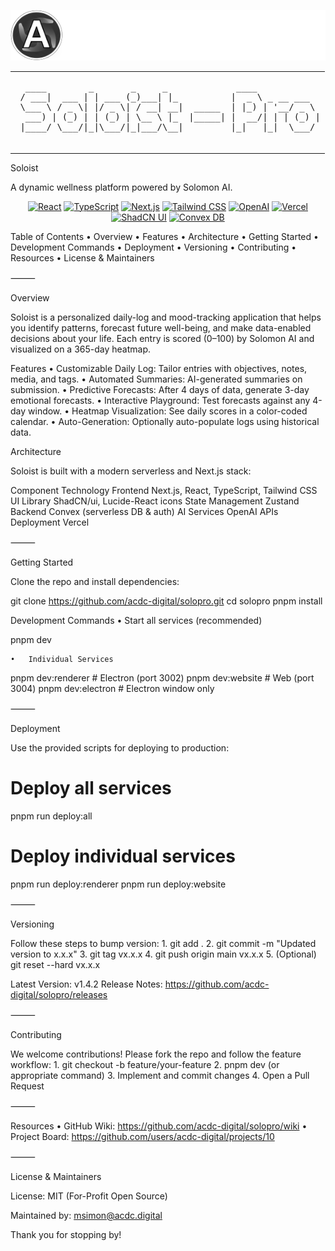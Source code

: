 ![ACDC Logo](public/logo-ACDC.svg)

<table>
  <tr>
    <td>
      <pre>
  ____        _       _     _             ____            
 / ___|  ___ | | ___ (_)___| |_          |  _ \ _ __ ___  
 \___ \ / _ \| |/ _ \| / __| __|  _____  | |_) | '__/ _ \ 
  ___) | (_) | | (_) | \__ \ |_  |_____| |  __/| | | (_) |
 |____/ \___/|_|\___/|_|___/\__|         |_|   |_|  \___/
      </pre>
    </td>
  </tr>
</table>

Soloist

A dynamic wellness platform powered by Solomon AI.

<p align="center">
  <a href="https://reactjs.org/"><img src="https://img.shields.io/badge/React-%2320232A.svg?style=flat-round&logo=react&logoColor=%2361DAFB" alt="React" /></a>
  <a href="https://www.typescriptlang.org/"><img src="https://img.shields.io/badge/TypeScript-%233178C6.svg?style=flat-round&logo=typescript&logoColor=white" alt="TypeScript" /></a>
  <a href="https://nextjs.org/"><img src="https://img.shields.io/badge/Next.js-%23000000.svg?style=flat-round&logo=nextdotjs&logoColor=white" alt="Next.js" /></a>
  <a href="https://tailwindcss.com/"><img src="https://img.shields.io/badge/Tailwind_CSS-%2306B6D4.svg?style=flat-round&logo=tailwindcss&logoColor=white" alt="Tailwind CSS" /></a>
  <a href="https://openai.com/"><img src="https://img.shields.io/badge/OpenAI-%23000000.svg?style=flat-round&logo=OpenAI&logoColor=white" alt="OpenAI" /></a>
  <a href="https://vercel.com/"><img src="https://img.shields.io/badge/Vercel-%23000000.svg?style=flat-round&logo=Vercel&logoColor=white" alt="Vercel" /></a>
  <a href="https://ui.shadcn.com/"><img src="https://img.shields.io/badge/shadcn--ui-%2327272A.svg?style=flat-round&logoColor=white" alt="ShadCN UI" /></a>
  <a href="https://convex.dev/"><img src="https://img.shields.io/badge/Convex_DB-%23450AFF.svg?style=flat-round&logo=convex&logoColor=white" alt="Convex DB" /></a>
</p>


Table of Contents
	•	Overview
	•	Features
	•	Architecture
	•	Getting Started
	•	Development Commands
	•	Deployment
	•	Versioning
	•	Contributing
	•	Resources
	•	License & Maintainers

⸻

Overview

Soloist is a personalized daily-log and mood-tracking application that helps you identify patterns, forecast future well-being, and make data-enabled decisions about your life. Each entry is scored (0–100) by Solomon AI and visualized on a 365-day heatmap.

Features
	•	Customizable Daily Log: Tailor entries with objectives, notes, media, and tags.
	•	Automated Summaries: AI-generated summaries on submission.
	•	Predictive Forecasts: After 4 days of data, generate 3-day emotional forecasts.
	•	Interactive Playground: Test forecasts against any 4-day window.
	•	Heatmap Visualization: See daily scores in a color-coded calendar.
	•	Auto-Generation: Optionally auto-populate logs using historical data.

Architecture

Soloist is built with a modern serverless and Next.js stack:

Component	Technology
Frontend	Next.js, React, TypeScript, Tailwind CSS
UI Library	ShadCN/ui, Lucide-React icons
State Management	Zustand
Backend	Convex (serverless DB & auth)
AI Services	OpenAI APIs
Deployment	Vercel


⸻

Getting Started

Clone the repo and install dependencies:

git clone https://github.com/acdc-digital/solopro.git
cd solopro
pnpm install

Development Commands
	•	Start all services (recommended)

pnpm dev


	•	Individual Services

pnpm dev:renderer   # Electron (port 3002)
pnpm dev:website    # Web (port 3004)
pnpm dev:electron   # Electron window only



⸻

Deployment

Use the provided scripts for deploying to production:

# Deploy all services
pnpm run deploy:all

# Deploy individual services
pnpm run deploy:renderer
pnpm run deploy:website


⸻

Versioning

Follow these steps to bump version:
	1.	git add .
	2.	git commit -m "Updated version to x.x.x"
	3.	git tag vx.x.x
	4.	git push origin main vx.x.x
	5.	(Optional) git reset --hard vx.x.x

Latest Version: v1.4.2
Release Notes: https://github.com/acdc-digital/solopro/releases

⸻

Contributing

We welcome contributions! Please fork the repo and follow the feature workflow:
	1.	git checkout -b feature/your-feature
	2.	pnpm dev (or appropriate command)
	3.	Implement and commit changes
	4.	Open a Pull Request

⸻

Resources
	•	GitHub Wiki: https://github.com/acdc-digital/solopro/wiki
	•	Project Board: https://github.com/users/acdc-digital/projects/10

⸻

License & Maintainers

License: MIT (For-Profit Open Source)

Maintained by: msimon@acdc.digital

Thank you for stopping by!